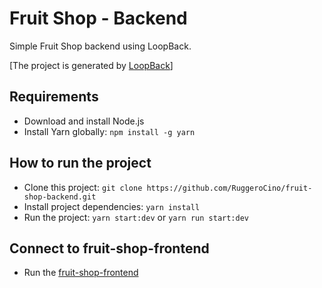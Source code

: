 # Fruit Shop - Backend

Simple Fruit Shop backend using LoopBack.

[The project is generated by [LoopBack](http://loopback.io)]

## Requirements

* Download and install Node.js
* Install Yarn globally: `npm install -g yarn`

## How to run the project

* Clone this project: `git clone https://github.com/RuggeroCino/fruit-shop-backend.git`
* Install project dependencies: `yarn install`
* Run the project: `yarn start:dev` or `yarn run start:dev`

## Connect to fruit-shop-frontend

* Run the [fruit-shop-frontend](https://github.com/RuggeroCino/fruit-shop-frontend)
